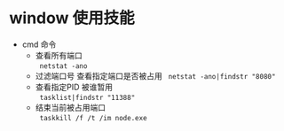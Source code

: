 # window 使用技能
- cmd 命令
     - 查看所有端口  
     ` netstat -ano`  
     - 过滤端口号  查看指定端口是否被占用
     ` netstat -ano|findstr "8080"`  
     - 查看指定PID  被谁暂用  
     ` tasklist|findstr "11388"`  
     - 结束当前被占用端口  
     ` taskkill /f /t /im node.exe`